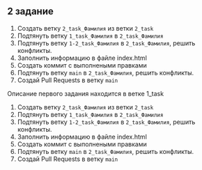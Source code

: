## 2 задание

1. Создать ветку `2_task_Фамилия` из ветки `2_task`
2. Подтянуть ветку `1_task_Фамилия` в `2_task_Фамилия`
3. Подтянуть ветку `1-2_task_Фамилия` в `2_task_Фамилия`, решить конфликты.
4. Заполнить информацию в файле index.html
5. Создать коммит с выполнеными правками
6. Подтянуть ветку `main` в `2_task_Фамилия`, решить конфликты.
7. Создай Pull Requests в ветку `main`

Описание первого задания находится в ветке 1_task

1. Создать ветку `2_task_Фамилия` из ветки `2_task`
2. Подтянуть ветку `1_task_Фамилия` в `2_task_Фамилия`
3. Подтянуть ветку `1-2_task_Фамилия` в `2_task_Фамилия`, решить конфликты.
4. Заполнить информацию в файле index.html
5. Создать коммит с выполнеными правками
6. Подтянуть ветку `main` в `2_task_Фамилия`, решить конфликты.
7. Создай Pull Requests в ветку `main`
